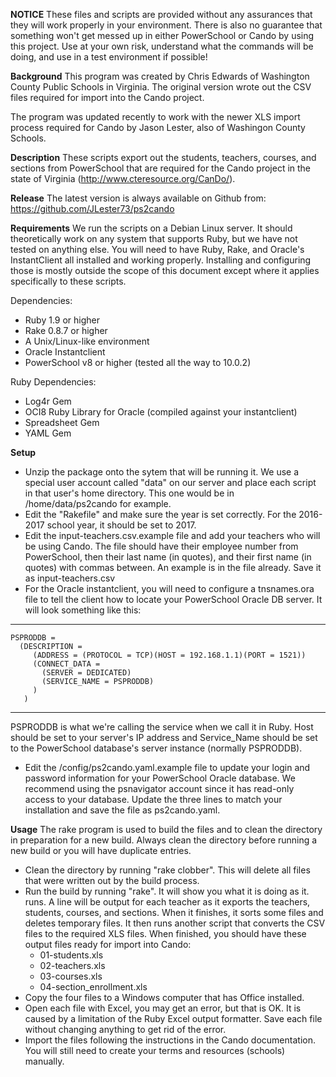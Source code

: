 **NOTICE**
These files and scripts are provided without any assurances that they
will work properly in your environment.  There is also no guarantee
that something won't get messed up in either PowerSchool or Cando
by using this project.  Use at your own risk, understand what the
commands will be doing, and use in a test environment if possible!

**Background**
This program was created by Chris Edwards of Washington County Public Schools
in Virginia.  The original version wrote out the CSV files required for
import into the Cando project.

The program was updated recently to work with the newer XLS import process
required for Cando by Jason Lester, also of Washingon County Schools.

**Description**
These scripts export out the students, teachers, courses, and sections
from PowerSchool that are required for the Cando project in the state
of Virginia (http://www.cteresource.org/CanDo/).

**Release**
The latest version is always available on Github from:
  https://github.com/JLester73/ps2cando
  
**Requirements**
We run the scripts on a Debian Linux server.  It should theoretically work
on any system that supports Ruby, but we have not tested on anything else.
You will need to have Ruby, Rake, and Oracle's InstantClient all installed
and working properly.  Installing and configuring those is mostly outside
the scope of this document except where it applies specifically to these
scripts.

Dependencies:
- Ruby 1.9 or higher
- Rake 0.8.7 or higher
- A Unix/Linux-like environment
- Oracle Instantclient
- PowerSchool v8 or higher (tested all the way to 10.0.2)

Ruby Dependencies:
- Log4r Gem
- OCI8 Ruby Library for Oracle (compiled against your instantclient)
- Spreadsheet Gem
- YAML Gem

**Setup**
- Unzip the package onto the sytem that will be running it.  We use a special
  user account called "data" on our server and place each script in that
  user's home directory.  This one would be in /home/data/ps2cando for
  example.
- Edit the "Rakefile" and make sure the year is set correctly.  For the
  2016-2017 school year, it should be set to 2017.
- Edit the input-teachers.csv.example file and add your teachers who will be
  using Cando.  The file should have their employee number from PowerSchool,
  then their last name (in quotes), and their first name (in quotes) with
  commas between.  An example is in the file already.  Save it as
  input-teachers.csv
- For the Oracle instantclient, you will need to configure a tnsnames.ora
  file to tell the client how to locate your PowerSchool Oracle DB server.
  It will look something like this:
------
    PSPRODDB =
      (DESCRIPTION =
         (ADDRESS = (PROTOCOL = TCP)(HOST = 192.168.1.1)(PORT = 1521))
         (CONNECT_DATA =
           (SERVER = DEDICATED)
           (SERVICE_NAME = PSPRODDB)
         )
       )
------
  PSPRODDB is what we're calling the service when we call it in Ruby.
  Host should be set to your server's IP address and Service_Name should be
  set to the PowerSchool database's server instance (normally PSPRODDB).
- Edit the /config/ps2cando.yaml.example file to update your login and
  password information for your PowerSchool Oracle database.  We recommend
  using the psnavigator account since it has read-only access to your
  database.  Update the three lines to match your installation and save
  the file as ps2cando.yaml.

**Usage**
The rake program is used to build the files and to clean the directory in
preparation for a new build.  Always clean the directory before running a
new build or you will have duplicate entries.
- Clean the directory by running "rake clobber".  This will delete all files
  that were written out by the build process.
- Run the build by running "rake".  It will show you what it is doing as it.
  runs.  A line will be output for each teacher as it exports the teachers,
  students, courses, and sections.  When it finishes, it sorts some files
  and deletes temporary files.  It then runs another script that converts
  the CSV files to the required XLS files.  When finished, you should have
  these output files ready for import into Cando:
  - 01-students.xls
  - 02-teachers.xls
  - 03-courses.xls
  - 04-section_enrollment.xls
- Copy the four files to a Windows computer that has Office installed.
- Open each file with Excel, you may get an error, but that is OK.  It
  is caused by a limitation of the Ruby Excel output formatter.  Save
  each file without changing anything to get rid of the error.
- Import the files following the instructions in the Cando documentation.
  You will still need to create your terms and resources (schools) manually.
  